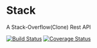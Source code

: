 # Stack

A Stack-Overflow(Clone) Rest API

[![Build Status](https://travis-ci.org/tonyguesswho/Stack.svg?branch=develop)](https://travis-ci.org/tonyguesswho/Stack) [![Coverage Status](https://coveralls.io/repos/github/tonyguesswho/Stack/badge.svg?branch=master)](https://coveralls.io/github/tonyguesswho/Stack?branch=master)
